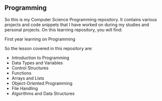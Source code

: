 ## Programming

So this is my Computer Science Programming repository. It contains various projects and code snippets that I have worked on during my studies and personal projects. On this learning repository, you will find:

First year learning on Programming 

So the lesson covered in this repository are:
- Introduction to Programming
- Data Types and Variables
- Control Structures
- Functions
- Arrays and Lists
- Object-Oriented Programming
- File Handling
- Algorithms and Data Structures